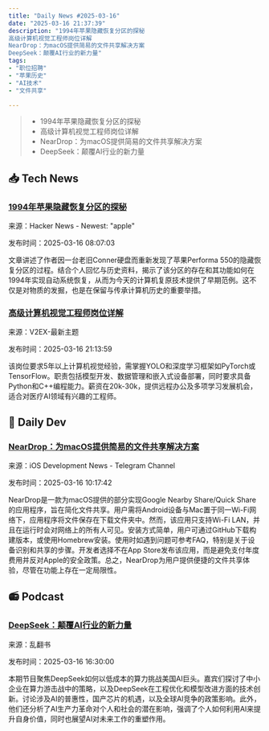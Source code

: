 ```yaml
---
title: "Daily News #2025-03-16"
date: "2025-03-16 21:37:39"
description: "1994年苹果隐藏恢复分区的探秘
高级计算机视觉工程师岗位详解
NearDrop：为macOS提供简易的文件共享解决方案
DeepSeek：颠覆AI行业的新力量"
tags: 
- "职位招聘"
- "苹果历史"
- "AI技术"
- "文件共享"

---
```


> - 1994年苹果隐藏恢复分区的探秘
> - 高级计算机视觉工程师岗位详解
> - NearDrop：为macOS提供简易的文件共享解决方案
> - DeepSeek：颠覆AI行业的新力量

## 📥 Tech News

### [1994年苹果隐藏恢复分区的探秘](https://www.downtowndougbrown.com/2025/03/apples-long-lost-hidden-recovery-partition-from-1994-has-been-found/)

来源：Hacker News - Newest: "apple"

发布时间：2025-03-16 08:07:03

文章讲述了作者因一台老旧Conner硬盘而重新发现了苹果Performa 550的隐藏恢复分区的过程。结合个人回忆与历史资料，揭示了该分区的存在和其功能如何在1994年实现自动系统恢复，从而为今天的计算机复原技术提供了早期范例。这不仅是对物质的发掘，也是在保留与传承计算机历史的重要举措。

### [高级计算机视觉工程师岗位详解](https://www.v2ex.com/t/1118868)

来源：V2EX-最新主题

发布时间：2025-03-16 21:13:59

该岗位要求5年以上计算机视觉经验，需掌握YOLO和深度学习框架如PyTorch或TensorFlow。职责包括模型开发、数据管理和嵌入式设备部署，同时要求具备Python和C++编程能力。薪资在20k-30k，提供远程办公及多项学习发展机会，适合对医疗AI领域有兴趣的工程师。

## 💾 Daily Dev

### [NearDrop：为macOS提供简易的文件共享解决方案](https://github.com/grishka/NearDrop)

来源：iOS Development News - Telegram Channel

发布时间：2025-03-16 10:17:42

NearDrop是一款为macOS提供的部分实现Google Nearby Share/Quick Share的应用程序，旨在简化文件共享。用户需将Android设备与Mac置于同一Wi-Fi网络下，应用程序将文件保存在下载文件夹中。然而，该应用只支持Wi-Fi LAN，并且在运行时会对网络上的所有人可见。安装方式简单，用户可通过GitHub下载构建版本，或使用Homebrew安装。使用时如遇到问题可参考FAQ，特别是关于设备识别和共享的步骤。开发者选择不在App Store发布该应用，而是避免支付年度费用并反对Apple的安全政策。总之，NearDrop为用户提供便捷的文件共享体验，尽管在功能上存在一定局限性。

## 📻 Podcast

### [DeepSeek：颠覆AI行业的新力量](https://www.xiaoyuzhoufm.com/episode/67d5a5a70766616acd310b77)

来源：乱翻书

发布时间：2025-03-16 16:30:00

本期节目聚焦DeepSeek如何以低成本的算力挑战美国AI巨头。嘉宾们探讨了中小企业在算力游击战中的策略，以及DeepSeek在工程优化和模型改进方面的技术创新。讨论涉及AI的普惠性，国产芯片的机遇，以及全球AI竞争的政策影响。此外，他们还分析了AI生产力革命对个人和社会的潜在影响，强调了个人如何利用AI来提升自身价值，同时也展望AI对未来工作的重塑作用。
